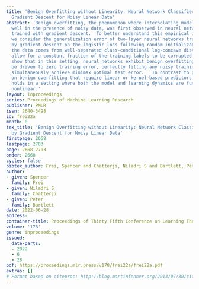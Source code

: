 ```yaml
---
title: 'Benign Overfitting without Linearity: Neural Network Classifiers Trained by
  Gradient Descent for Noisy Linear Data'
abstract: 'Benign overfitting, the phenomenon where interpolating models generalize
  well in the presence of noisy data, was first observed in neural network models
  trained with gradient descent.  To better understand this empirical observation,
  we consider the generalization error of two-layer neural networks trained to interpolation
  by gradient descent on the logistic loss following random initialization.  We assume
  the data comes from well-separated class-conditional log-concave distributions and
  allow for a constant fraction of the training labels to be corrupted by an adversary.  We
  show that in this setting, neural networks exhibit benign overfitting: they can
  be driven to zero training error, perfectly fitting any noisy training labels, and
  simultaneously achieve minimax optimal test error.   In contrast to previous work
  on benign overfitting that require linear or kernel-based predictors, our analysis
  holds in a setting where both the model and learning dynamics are fundamentally
  nonlinear.'
layout: inproceedings
series: Proceedings of Machine Learning Research
publisher: PMLR
issn: 2640-3498
id: frei22a
month: 0
tex_title: 'Benign Overfitting without Linearity: Neural Network Classifiers Trained
  by Gradient Descent for Noisy Linear Data'
firstpage: 2668
lastpage: 2703
page: 2668-2703
order: 2668
cycles: false
bibtex_author: Frei, Spencer and Chatterji, Niladri S and Bartlett, Peter
author:
- given: Spencer
  family: Frei
- given: Niladri S
  family: Chatterji
- given: Peter
  family: Bartlett
date: 2022-06-28
address:
container-title: Proceedings of Thirty Fifth Conference on Learning Theory
volume: '178'
genre: inproceedings
issued:
  date-parts:
  - 2022
  - 6
  - 28
pdf: https://proceedings.mlr.press/v178/frei22a/frei22a.pdf
extras: []
# Format based on citeproc: http://blog.martinfenner.org/2013/07/30/citeproc-yaml-for-bibliographies/
---
```


